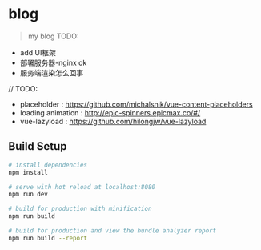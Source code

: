 # blog

> my blog
TODO: 
* add UI框架
* 部署服务器-nginx ok
* 服务端渲染怎么回事


// TODO:
* placeholder : https://github.com/michalsnik/vue-content-placeholders
* loading animation : http://epic-spinners.epicmax.co/#/
* vue-lazyload : https://github.com/hilongjw/vue-lazyload


## Build Setup

``` bash
# install dependencies
npm install

# serve with hot reload at localhost:8080
npm run dev

# build for production with minification
npm run build

# build for production and view the bundle analyzer report
npm run build --report
```
